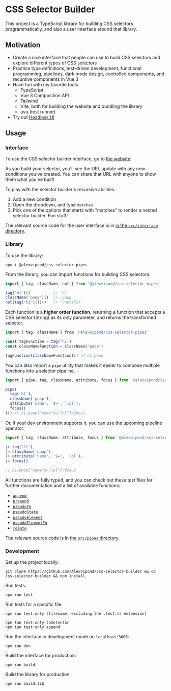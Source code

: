 # CSS Selector Builder

This project is a TypeScript library for building CSS selectors programmatically, and also a user interface around that library.


## Motivation

- Create a nice interface that people can use to build CSS selectors and explore different types of CSS selectors
- Practice type definitions, test-driven development, functional programming, pipelines, dark mode design, controlled components, and recursive components in Vue 3
- Have fun with my favorite tools
  - TypeScript
  - Vue 3 Composition API
  - Tailwind
  - Vite, both for building the website and bundling the library
  - uvu (test runner)
- Try out [Headless UI](https://headlessui.dev/)


## Usage

### Interface

To use the CSS selector builder interface, go to [the website](https://css-selector-builder.netlify.app).

As you build your selector, you'll see the URL update with any new conditions you've created. You can share that URL with anyone to show them what you've built!

To play with the selector builder's recursive abilities:
1. Add a new condition
2. Open the dropdown, and type `matches`
3. Pick one of the options that starts with "matches" to render a nested selector builder. Fun stuff!

The relevant source code for the user interface is in [in the `src/interface` directory](https://github.com/AlexVipond/css-selector-builder/tree/main/src/interface).


### Library

To use the library:

```shell
npm i @alexvipond/css-selector-pipes
```

From the library, you can import functions for building CSS selectors:

```ts
import { tag, className, not } from '@alexvipond/css-selector-pipes'

tag('h1')()          // 'h1'
className('poop')()  // .poop
not(tag('h1')())()   // ':not(h1)'
```

Each function is a **higher order function**, returning a function that accepts a CSS selector (String) as its only parameter, and returns the transformed selector.

```js
import { tag, className } from '@alexvipond/css-selector-pipes'

const tagFunction = tag('h1')
const classNameFunction = className('poop')

tagFunction(classNameFunction()) // h1.poop
```

You can also import a `pipe` utility that makes it easier to compose multiple functions into a selector pipeline.

```js
import { pipe, tag, className, attribute, focus } from '@alexvipond/css-selector-pipes'

pipe(
  tag('h1'),
  className('poop'),
  attribute('name', '$=', 'lol'),
  focus()
)() // h1.poop["name"$="lol"]:focus
```

Or, if your dev environment supports it, you can use the upcoming pipeline operator:

```js
import { tag, className, attribute, focus } from '@alexvipond/css-selector-pipes'

|> tag('h1'),
|> className('poop'),
|> attribute('name', '$=', 'lol'),
|> focus()

// h1.poop["name"$="lol"]:focus
```

All functions are fully typed, and you can check out these test files for further documentation and a list of available functions:

- [`append`](https://github.com/AlexVipond/css-selector-builder/blob/main/tests/node/append.test.ts)
- [`prepend`](https://github.com/AlexVipond/css-selector-builder/blob/main/tests/node/prepend.test.ts)
- [`pseudoFn`](https://github.com/AlexVipond/css-selector-builder/blob/main/tests/node/pseudoFn.test.ts)
- [`pseudoState`](https://github.com/AlexVipond/css-selector-builder/blob/main/tests/node/pseudoState.test.ts)
- [`pseudoElement`](https://github.com/AlexVipond/css-selector-builder/blob/main/tests/node/pseudoElement.test.ts)
- [`pseudoElementFn`](https://github.com/AlexVipond/css-selector-builder/blob/main/tests/node/pseudoElementFn.test.ts)
- [`relate`](https://github.com/AlexVipond/css-selector-builder/blob/main/tests/node/relate.test.ts)

The relevant source code is in [the `src/pipes` directory](https://github.com/AlexVipond/css-selector-builder/tree/main/src/pipes).


### Development

Set up the project locally:

```shell
git clone https://github.com/AlexVipond/css-selector-builder && cd css-selector-builder && npm install
```

Run tests:

```shell
npm run test
```

Run tests for a specific file:

```shell
npm run test:only [filename, excluding the .test.ts extension]

npm tun test:only toSelector
npm tun test:only append
```

Run the interface in development mode on `localhost:3000`:

```shell
npm run dev
```

Build the interface for production:

```shell
npm run build
```

Build the library for production:

```shell
npm run build:lib
```
